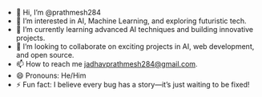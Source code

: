 - 👋 Hi, I’m @prathmesh284
- 👀 I’m interested in AI, Machine Learning, and exploring futuristic tech.
- 🌱 I’m currently learning advanced AI techniques and building innovative projects.
- 💞️ I’m looking to collaborate on exciting projects in AI, web development, and open source.
- 📫 How to reach me jadhavprathmesh284@gmail.com.
- 😄 Pronouns: He/Him
- ⚡ Fun fact: I believe every bug has a story—it’s just waiting to be fixed!

<!---
prathmesh284/prathmesh284 is a ✨ special ✨ repository because its `README.md` (this file) appears on your GitHub profile.
You can click the Preview link to take a look at your changes.
--->
